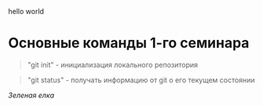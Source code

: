 hello world
# Основные команды 1-го семинара

> "git init" - инициализация локального репозитория

> "git status" - получать информацию от git о его текущем состоянии

*Зеленая елка*


